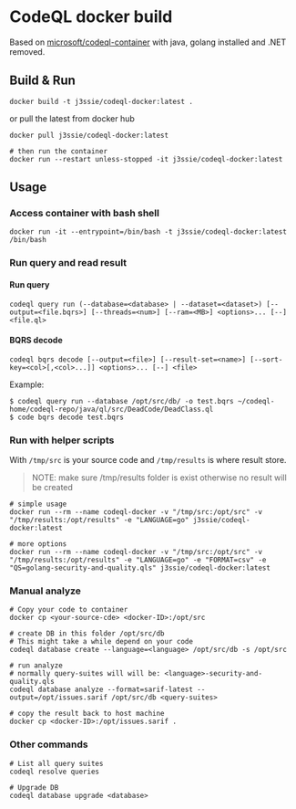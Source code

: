 # CodeQL docker build

Based on [microsoft/codeql-container](https://github.com/microsoft/codeql-container) with java, golang installed and .NET removed.

## Build & Run

```shell
docker build -t j3ssie/codeql-docker:latest .
```

or pull the latest from docker hub

```shell
docker pull j3ssie/codeql-docker:latest

# then run the container
docker run --restart unless-stopped -it j3ssie/codeql-docker:latest
```


## Usage

### Access container with bash shell

```shell
docker run -it --entrypoint=/bin/bash -t j3ssie/codeql-docker:latest /bin/bash
```


### Run query and read result
#### Run query
`codeql query run (--database=<database> | --dataset=<dataset>) [--output=<file.bqrs>] [--threads=<num>] [--ram=<MB>] <options>... [--] <file.ql>`


#### BQRS decode
`codeql bqrs decode [--output=<file>] [--result-set=<name>] [--sort-key=<col>[,<col>...]] <options>... [--] <file>`


Example:
```
$ codeql query run --database /opt/src/db/ -o test.bqrs ~/codeql-home/codeql-repo/java/ql/src/DeadCode/DeadClass.ql
$ code bqrs decode test.bqrs
```

### Run with helper scripts

With `/tmp/src` is your source code and `/tmp/results` is where result store.

> NOTE: make sure /tmp/results folder is exist otherwise no result will be created

```shell
# simple usage
docker run --rm --name codeql-docker -v "/tmp/src:/opt/src" -v "/tmp/results:/opt/results" -e "LANGUAGE=go" j3ssie/codeql-docker:latest

# more options
docker run --rm --name codeql-docker -v "/tmp/src:/opt/src" -v "/tmp/results:/opt/results" -e "LANGUAGE=go" -e "FORMAT=csv" -e "QS=golang-security-and-quality.qls" j3ssie/codeql-docker:latest
```

### Manual analyze

```shell
# Copy your code to container
docker cp <your-source-cde> <docker-ID>:/opt/src

# create DB in this folder /opt/src/db
# This might take a while depend on your code
codeql database create --language=<language> /opt/src/db -s /opt/src

# run analyze
# normally query-suites will will be: <language>-security-and-quality.qls
codeql database analyze --format=sarif-latest --output=/opt/issues.sarif /opt/src/db <query-suites>

# copy the result back to host machine
docker cp <docker-ID>:/opt/issues.sarif .
```

### Other commands

```shell
# List all query suites
codeql resolve queries

# Upgrade DB
codeql database upgrade <database>

```
